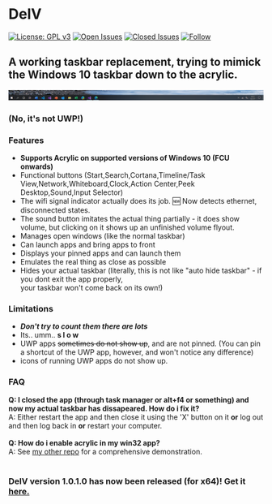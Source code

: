 # DelV
[![License: GPL v3](https://img.shields.io/badge/License-GPL%20v3-blue.svg?style=for-the-badge)](https://www.gnu.org/licenses/gpl-3.0)
[![Open Issues](https://img.shields.io/github/issues-raw/at-adityavikram/delv?style=for-the-badge)](https://www.github.com/at-adityavikram/delv/issues)
[![Closed Issues](https://img.shields.io/github/issues-closed-raw/at-adityavikram/delv?color=green&style=for-the-badge)](https://www.github.com/at-adityavikram/delv/issues)
[![Follow](https://img.shields.io/twitter/follow/RealAV_?style=for-the-badge)](https://twitter.com/RealAV_)
## A working taskbar replacement, trying to mimick the Windows 10 taskbar down to the acrylic.

<p align="center"><img src="preview.png"></p<br>
<h3>(No, it's not UWP!)</h3>
<h3>Features</h3>
<ul>
<li><b>Supports Acrylic on supported versions of Windows 10 (FCU onwards)</b>
<li>Functional buttons (Start,Search,Cortana,Timeline/Task View,Network,Whiteboard,Clock,Action Center,Peek Desktop,Sound,Input Selector)
<li>The wifi signal indicator actually does its job. 🆕 Now detects ethernet, disconnected states.
<li>The sound button imitates the actual thing partially - it does show volume, but clicking on it shows up an unfinished volume flyout.
<li>Manages open windows (like the normal taskbar)
<li>Can launch apps and bring apps to front
<li>Displays your pinned apps and can launch them
<li>Emulates the real thing as close as possible
<li>Hides your actual taskbar (literally, this is not like "auto hide taskbar" - if you dont exit the app properly,<br>your taskbar won't come back on its own!)
</ul>
<h3>Limitations</h3>
<ul>
<li><b><i>Don't try to count them there are lots</i></b>
<li>Its.. umm.. <b>s l o w</b>
<li>UWP apps <strike>sometimes do not show up</strike>, and are not pinned. (You can pin a shortcut of the UWP app, however, and won't notice any difference)
<li> icons of running UWP apps do not show up.
</ul>
<h3>FAQ</h3>
<b>Q: I closed the app (through task manager or alt+f4 or something) and now my actual taskbar has dissapeared. How do i fix it?</b><br>
A: Either restart the app and then close it using the 'X' button on it <b>or</b> log out and then log back in <b>or</b> restart your computer.<br>
<br>
<b>Q: How do i enable acrylic in my win32 app?</b><br>
A: See <a href="https://github.com/at-adityavikram/Acrylic4VBWIn32">my other repo</a> for a comprehensive demonstration.<br>
<br>
<h3>DelV version 1.0.1.0 has now been released (for x64)! Get it <a href="https://github.com/at-adityavikram/delv/releases">here.
